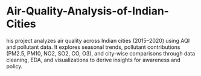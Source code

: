 # Air-Quality-Analysis-of-Indian-Cities
his project analyzes air quality across Indian cities (2015–2020) using AQI and pollutant data. It explores seasonal trends, pollutant contributions (PM2.5, PM10, NO2, SO2, CO, O3), and city-wise comparisons through data cleaning, EDA, and visualizations to derive insights for awareness and policy.
